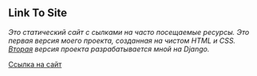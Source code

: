 ## Link To Site


*Это статический сайт с сылками на часто посещаемые ресурсы. Это первая версия моего проекта, созданная на чистом HTML и CSS. [Вторая](https://github.com/ARTobstrel/LinktositeProject "") версия проекта разрабатывается мной на Django.*


[Ссылка на сайт](https://blooming-eyrie-57408.herokuapp.com/ "Heroku")